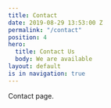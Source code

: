 ```yaml
---
title: Contact
date: 2019-08-29 13:53:00 Z
permalink: "/contact"
position: 4
hero:
  title: Contact Us
  body: We are available
layout: default
is in navigation: true
---
```


Contact page.